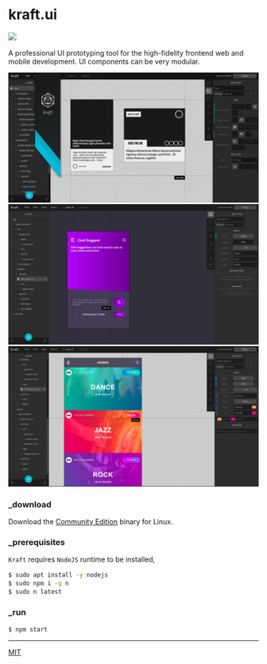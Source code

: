 # kraft.ui

<p align="left">
  <img src="logo@ori.png" width="100">
</p>

A professional UI prototyping tool for the high-fidelity frontend web and mobile development. UI components can be very modular.

<p align="left">
  <img src="assets/screenshot_3.jpeg" width="auto">
  <img src="assets/screenshot_1.jpeg" width="auto">
  <img src="assets/screenshot_2.jpeg" width="auto">
</p>

### _download

Download the [Community Edition](https://github.com/loouislow81/kraft.ui/releases/tag/4.6.22) binary for Linux.

### _prerequisites

`Kraft` requires `NodeJS` runtime to be installed,

```bash
$ sudo apt install -y nodejs
$ sudo npm i -g n
$ sudo n latest
```

### _run

```bash
$ npm start
```

---

[MIT](https://github.com/loouislow81/kraft.ui/blob/master/LICENSE)
